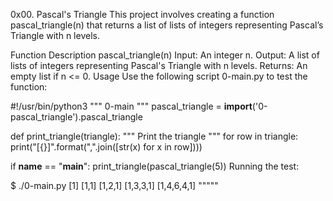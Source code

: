 0x00. Pascal's Triangle
This project involves creating a function pascal_triangle(n) that returns a list of lists of integers representing Pascal’s Triangle with n levels.

Function Description
pascal_triangle(n)
Input: An integer n.
Output: A list of lists of integers representing Pascal's Triangle with n levels.
Returns: An empty list if n <= 0.
Usage
Use the following script 0-main.py to test the function:

#!/usr/bin/python3
"""
0-main
"""
pascal_triangle = __import__('0-pascal_triangle').pascal_triangle

def print_triangle(triangle):
    """
    Print the triangle
    """
    for row in triangle:
        print("[{}]".format(",".join([str(x) for x in row])))


if __name__ == "__main__":
    print_triangle(pascal_triangle(5))
Running the test:

$ ./0-main.py
[1]
[1,1]
[1,2,1]
[1,3,3,1]
[1,4,6,4,1]
"""""
